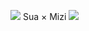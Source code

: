 ![](https://files.catbox.moe/fcp8rj.png#left)
                         Sua × Mizi
![](https://files.catbox.moe/anyxke.png#right)
